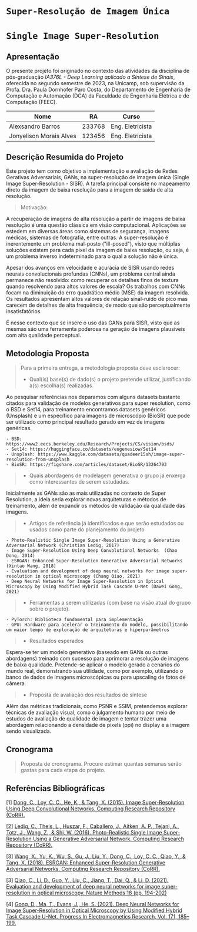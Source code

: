 # `Super-Resolução de Imagem Única`
# `Single Image Super-Resolution`

## Apresentação

O presente projeto foi originado no contexto das atividades da disciplina de pós-graduação *IA376L - Deep Learning aplicado a Síntese de Sinais*, 
oferecida no segundo semestre de 2023, na Unicamp, sob supervisão da Profa. Dra. Paula Dornhofer Paro Costa, do Departamento de Engenharia de Computação e Automação (DCA) da Faculdade de Engenharia Elétrica e de Computação (FEEC).

 |Nome  | RA | Curso|
 |--|--|--|
 | Alexsandro Barros | 233768  | Eng. Eletricista|
 | Jonyelison Morais Alves | 123456  | Eng. Eletricista|

## Descrição Resumida do Projeto

Este projeto tem como objetivo a implementação e avaliação de Redes Gerativas Adversariais, GANs, na
super-resolução de imagem única (Single Image Super-Resolution - SISR). A tarefa principal consiste
no mapeamento direto da imagem de baixa resolução para a imagem de saída de alta resolução.

> Motivação: 

A recuperação de imagens de alta resolução a partir de imagens de baixa resolução é uma questão
clássica em visão computacional. Aplicações se estedem em diversas áreas como sistemas de
segurança, imagens médicas, sistemas de fotografia, entre outras. A super-resolução é inerentemente um
problema mal-posto ("ill-posed"), visto que múltiplas soluções existem para cada pixel da imagem de baixa
resolução, ou seja, é um problema inverso indeterminado para o qual a solução não é única.  

Apesar dos avanços em velocidade e acurácia de SISR usando redes neurais convolucionais profundas (CNNs), um
problema central ainda permanece não resolvido: como recuperar os detalhes finos de textura quando resolvendo
para altos valores de escala? Os trabalhos com CNNs focam na diminuição do erro quadrático médio (MSE) da imagem
resolvida. Os resultados apresentam altos valores de relação sinal-ruído de pico mas carecem 
de detalhes de alta frequência, de modo que são perceptualmente insatisfatórios.

É nesse contexto que se insere o uso das GANs para SISR, visto que as mesmas são uma ferramenta
poderosa na geração de imagens plausíveis com alta qualidade perceptual.

## Metodologia Proposta
> Para a primeira entrega, a metodologia proposta deve esclarecer:
> * Qual(is) base(s) de dado(s) o projeto pretende utilizar, justificando a(s) escolha(s) realizadas.

Ao pesquisar referências nos deparamos com alguns datasets bastante citados para validação de modelos generativos para super resolution, como o BSD e Set14, para treinamento encontramos datasets genéricos (Unsplash) e um específico para imagens de microscópio (BioSR) que pode ser utilizado como principal resultado gerado em vez de imagens genéricas.

    - BSD: https://www2.eecs.berkeley.edu/Research/Projects/CS/vision/bsds/
    - Set14: https://huggingface.co/datasets/eugenesiow/Set14
    - Unsplash: https://www.kaggle.com/datasets/quadeer15sh/image-super-resolution-from-unsplash
    - BioSR: https://figshare.com/articles/dataset/BioSR/13264793

> * Quais abordagens de modelagem generativa o grupo já enxerga como interessantes de serem estudadas.

Inicialmente as GANs são as mais utilizadas no contexto de Super Resolution, a ideia seria explorar novas arquiteturas e métodos de treinamento, além de expandir os métodos de validação da qualidade das imagens.

> * Artigos de referência já identificados e que serão estudados ou usados como parte do planejamento do projeto

    - Photo-Realistic Single Image Super-Resolution Using a Generative Adversarial Network (Christian Ledig, 2017)
    - Image Super-Resolution Using Deep Convolutional Networks  (Chao Dong, 2014)
    - ESRGAN: Enhanced Super-Resolution Generative Adversarial Networks (Xintao Wang, 2018)
    - Evaluation and development of deep neural networks for image super-resolution in optical microscopy (Chang Qiao, 2021)
    - Deep Neural Networks for Image Super-Resolution in Optical Microscopy by Using Modified Hybrid Task Cascade U-Net (Dawei Gong, 2021)

> * Ferramentas a serem utilizadas (com base na visão atual do grupo sobre o projeto).

    - PyTorch: Biblioteca fundamental para implementação
    - GPU: Hardware para acelerar o treinamento do modelo, possibilitando um maior tempo de exploração de arquiteturas e hiperparâmetros

> * Resultados esperados

Espera-se ter um modelo generativo (baseado em GANs ou outras abordagens) treinado com sucesso para aprimorar a resolução de imagens de baixa qualidade. Pretende-se aplicar o modelo gerado a cenários do mundo real, demonstrando sua utilidade, como por exemplo, utilizando o banco de dados de imagens microscópicas ou para upscaling de fotos de câmera.

> * Proposta de avaliação dos resultados de síntese

Além das métricas tradicionais, como PSNR e SSIM, pretendemos explorar técnicas de avaliação visual, como o julgamento humano por meio de estudos de avaliação de qualidade de imagem e tentar trazer uma abordagem relacionando a densidade de pixels (ppi) no display e a imagem sendo visualizada.

## Cronograma
> Proposta de cronograma. Procure estimar quantas semanas serão gastas para cada etapa do projeto.

## Referências Bibliográficas

[1] [Dong, C., Loy, C. C., He, K., & Tang, X. (2015). Image Super-Resolution Using Deep Convolutional Networks. Computing Research Repository (CoRR).](https://arxiv.org/pdf/1501.00092.pdf)

[2] [Ledig, C., Theis, L., Huszar, F., Caballero, J., Aitken, A. P., Tejani, A., Totz, J., Wang, Z., & Shi, W. (2016). Photo-Realistic Single Image Super-Resolution Using a Generative Adversarial Network. Computing Research Repository (CoRR).](https://arxiv.org/pdf/1609.04802.pdf)

[3] [Wang, X., Yu, K., Wu, S., Gu, J., Liu, Y., Dong, C., Loy, C. C., Qiao, Y., & Tang, X. (2018). ESRGAN: Enhanced Super-Resolution Generative Adversarial Networks. Computing Research Repository (CoRR).](https://arxiv.org/pdf/1809.00219.pdf)

[3] [Qiao, C., Li, D., Guo, Y., Liu, C., Jiang, T., Dai, Q., & Li, D. (2021). Evaluation and development of deep neural networks for image super-resolution in optical microscopy. Nature Methods 18 (pp. 194-202)](https://www.nature.com/articles/s41592-020-01048-5)

[4] [Gong, D., Ma, T., Evans, J., He, S. (2021). Deep Neural Networks for Image Super-Resolution in Optical Microscopy by Using Modified Hybrid Task Cascade U-Net. Progress In Electromagnetics Research, Vol. 171, 185–199.](https://www.jpier.org/issues/volume.html?paper=21110904)